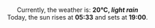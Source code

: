<p  align="center"><br/>Currently, the weather is: <b> 20°C, <i>light rain</i></b></br>Today, the sun rises at <b>05:33</b> and sets at <b>19:00</b>.</p>